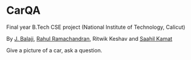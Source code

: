 # CarQA


Final year B.Tech CSE project (National Institute of Technology, Calicut)

By [J. Balaji](https://github.com/balaji97), [Rahul Ramachandran](https://github.com/ATaciturnGamer), Ritwik Keshav and [Saahil Kamat](https://github.com/saahilk)


Give a picture of a car, ask a question.
